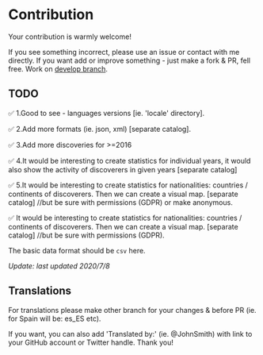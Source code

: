 # Contribution

Your contribution is warmly welcome!

If you see something incorrect, please use an issue or contact with me directly.
If you want add or improve something - just make a fork & PR, fell free. Work on [develop branch](https://github.com/mbiesiad/soho-comet-discoverers/tree/develop).

## TODO

✅ 1.Good to see - languages versions [ie. 'locale' directory].

✅ 2.Add more formats (ie. json, xml) [separate catalog].

✅ 3.Add more discoveries for >=2016

✅ 4.It would be interesting to create statistics for individual years, it would also show the activity of discoverers in given years [separate catalog]

✅ 5.It would be interesting to create statistics for nationalities: countries / continents of discoverers. Then we can create a visual map. [separate catalog] //but be sure with permissions (GDPR) or make anonymous.

✅ It would be interesting to create statistics for nationalities: countries / continents of discoverers. Then we can create a visual map. [separate catalog] //but be sure with permissions (GDPR).

The basic data format should be `csv` here.

_Update: last updated 2020/7/8_

## Translations

For translations please make other branch for your changes & before PR (ie. for Spain will be: es_ES etc).

If you want, you can also add 'Translated by:' (ie. @JohnSmith) with link to your GitHub account or Twitter handle. Thank you!
